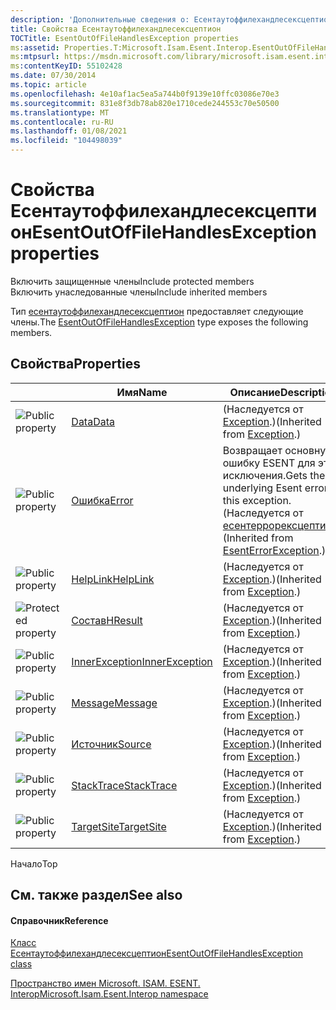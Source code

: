 ```yaml
---
description: 'Дополнительные сведения о: Есентаутоффилехандлесексцептион свойства'
title: Свойства Есентаутоффилехандлесексцептион
TOCTitle: EsentOutOfFileHandlesException properties
ms:assetid: Properties.T:Microsoft.Isam.Esent.Interop.EsentOutOfFileHandlesException
ms:mtpsurl: https://msdn.microsoft.com/library/microsoft.isam.esent.interop.esentoutoffilehandlesexception_properties(v=EXCHG.10)
ms:contentKeyID: 55102428
ms.date: 07/30/2014
ms.topic: article
ms.openlocfilehash: 4e10af1ac5ea5a744b0f9139e10ffc03086e70e3
ms.sourcegitcommit: 831e8f3db78ab820e1710cede244553c70e50500
ms.translationtype: MT
ms.contentlocale: ru-RU
ms.lasthandoff: 01/08/2021
ms.locfileid: "104498039"
---
```

# <a name="esentoutoffilehandlesexception-properties"></a><span data-ttu-id="92cb4-103">Свойства Есентаутоффилехандлесексцептион</span><span class="sxs-lookup"><span data-stu-id="92cb4-103">EsentOutOfFileHandlesException properties</span></span>

<span data-ttu-id="92cb4-104">Включить защищенные члены</span><span class="sxs-lookup"><span data-stu-id="92cb4-104">Include protected members</span></span>  
<span data-ttu-id="92cb4-105">Включить унаследованные члены</span><span class="sxs-lookup"><span data-stu-id="92cb4-105">Include inherited members</span></span>  

<span data-ttu-id="92cb4-106">Тип [есентаутоффилехандлесексцептион](./esentoutoffilehandlesexception-class.md) предоставляет следующие члены.</span><span class="sxs-lookup"><span data-stu-id="92cb4-106">The [EsentOutOfFileHandlesException](./esentoutoffilehandlesexception-class.md) type exposes the following members.</span></span>

## <a name="properties"></a><span data-ttu-id="92cb4-107">Свойства</span><span class="sxs-lookup"><span data-stu-id="92cb4-107">Properties</span></span>

<table>
<thead>
<tr class="header">
<th> </th>
<th><span data-ttu-id="92cb4-108">Имя</span><span class="sxs-lookup"><span data-stu-id="92cb4-108">Name</span></span></th>
<th><span data-ttu-id="92cb4-109">Описание</span><span class="sxs-lookup"><span data-stu-id="92cb4-109">Description</span></span></th>
</tr>
</thead>
<tbody>
<tr class="odd">
<td><img src="../images/dn292128.pubproperty(exchg.10).gif" title="Открытое свойство" alt="Public property" /></td>
<td><span data-ttu-id="92cb4-111"><a href="/dotnet/api/system.exception.data#System_Exception_Data">Data</a></span><span class="sxs-lookup"><span data-stu-id="92cb4-111"><a href="/dotnet/api/system.exception.data#System_Exception_Data">Data</a></span></span></td>
<td><span data-ttu-id="92cb4-112">(Наследуется от <a href="/dotnet/api/system.exception">Exception</a>.)</span><span class="sxs-lookup"><span data-stu-id="92cb4-112">(Inherited from <a href="/dotnet/api/system.exception">Exception</a>.)</span></span></td>
</tr>
<tr class="even">
<td><img src="../images/dn292128.pubproperty(exchg.10).gif" title="Открытое свойство" alt="Public property" /></td>
<td><span data-ttu-id="92cb4-114"><a href="dn274313(v=exchg.10).md">Ошибка</a></span><span class="sxs-lookup"><span data-stu-id="92cb4-114"><a href="dn274313(v=exchg.10).md">Error</a></span></span></td>
<td><span data-ttu-id="92cb4-115">Возвращает основную ошибку ESENT для этого исключения.</span><span class="sxs-lookup"><span data-stu-id="92cb4-115">Gets the underlying Esent error for this exception.</span></span> <span data-ttu-id="92cb4-116">(Наследуется от <a href="dn274314(v=exchg.10).md">есентеррорексцептион</a>.)</span><span class="sxs-lookup"><span data-stu-id="92cb4-116">(Inherited from <a href="dn274314(v=exchg.10).md">EsentErrorException</a>.)</span></span></td>
</tr>
<tr class="odd">
<td><img src="../images/dn292128.pubproperty(exchg.10).gif" title="Открытое свойство" alt="Public property" /></td>
<td><span data-ttu-id="92cb4-118"><a href="/dotnet/api/system.exception.helplink#System_Exception_HelpLink">HelpLink</a></span><span class="sxs-lookup"><span data-stu-id="92cb4-118"><a href="/dotnet/api/system.exception.helplink#System_Exception_HelpLink">HelpLink</a></span></span></td>
<td><span data-ttu-id="92cb4-119">(Наследуется от <a href="/dotnet/api/system.exception">Exception</a>.)</span><span class="sxs-lookup"><span data-stu-id="92cb4-119">(Inherited from <a href="/dotnet/api/system.exception">Exception</a>.)</span></span></td>
</tr>
<tr class="even">
<td><img src="../images/dn292128.protproperty(exchg.10).gif" title="Защищенное свойство" alt="Protected property" /></td>
<td><span data-ttu-id="92cb4-121"><a href="/dotnet/api/system.exception.hresult#System_Exception_HResult">Состав</a></span><span class="sxs-lookup"><span data-stu-id="92cb4-121"><a href="/dotnet/api/system.exception.hresult#System_Exception_HResult">HResult</a></span></span></td>
<td><span data-ttu-id="92cb4-122">(Наследуется от <a href="/dotnet/api/system.exception">Exception</a>.)</span><span class="sxs-lookup"><span data-stu-id="92cb4-122">(Inherited from <a href="/dotnet/api/system.exception">Exception</a>.)</span></span></td>
</tr>
<tr class="odd">
<td><img src="../images/dn292128.pubproperty(exchg.10).gif" title="Открытое свойство" alt="Public property" /></td>
<td><span data-ttu-id="92cb4-124"><a href="/dotnet/api/system.exception.innerexception#System_Exception_InnerException">InnerException</a></span><span class="sxs-lookup"><span data-stu-id="92cb4-124"><a href="/dotnet/api/system.exception.innerexception#System_Exception_InnerException">InnerException</a></span></span></td>
<td><span data-ttu-id="92cb4-125">(Наследуется от <a href="/dotnet/api/system.exception">Exception</a>.)</span><span class="sxs-lookup"><span data-stu-id="92cb4-125">(Inherited from <a href="/dotnet/api/system.exception">Exception</a>.)</span></span></td>
</tr>
<tr class="even">
<td><img src="../images/dn292128.pubproperty(exchg.10).gif" title="Открытое свойство" alt="Public property" /></td>
<td><span data-ttu-id="92cb4-127"><a href="/dotnet/api/system.exception.message#System_Exception_Message">Message</a></span><span class="sxs-lookup"><span data-stu-id="92cb4-127"><a href="/dotnet/api/system.exception.message#System_Exception_Message">Message</a></span></span></td>
<td><span data-ttu-id="92cb4-128">(Наследуется от <a href="/dotnet/api/system.exception">Exception</a>.)</span><span class="sxs-lookup"><span data-stu-id="92cb4-128">(Inherited from <a href="/dotnet/api/system.exception">Exception</a>.)</span></span></td>
</tr>
<tr class="odd">
<td><img src="../images/dn292128.pubproperty(exchg.10).gif" title="Открытое свойство" alt="Public property" /></td>
<td><span data-ttu-id="92cb4-130"><a href="/dotnet/api/system.exception.source#System_Exception_Source">Источник</a></span><span class="sxs-lookup"><span data-stu-id="92cb4-130"><a href="/dotnet/api/system.exception.source#System_Exception_Source">Source</a></span></span></td>
<td><span data-ttu-id="92cb4-131">(Наследуется от <a href="/dotnet/api/system.exception">Exception</a>.)</span><span class="sxs-lookup"><span data-stu-id="92cb4-131">(Inherited from <a href="/dotnet/api/system.exception">Exception</a>.)</span></span></td>
</tr>
<tr class="even">
<td><img src="../images/dn292128.pubproperty(exchg.10).gif" title="Открытое свойство" alt="Public property" /></td>
<td><span data-ttu-id="92cb4-133"><a href="/dotnet/api/system.exception.stacktrace#System_Exception_StackTrace">StackTrace</a></span><span class="sxs-lookup"><span data-stu-id="92cb4-133"><a href="/dotnet/api/system.exception.stacktrace#System_Exception_StackTrace">StackTrace</a></span></span></td>
<td><span data-ttu-id="92cb4-134">(Наследуется от <a href="/dotnet/api/system.exception">Exception</a>.)</span><span class="sxs-lookup"><span data-stu-id="92cb4-134">(Inherited from <a href="/dotnet/api/system.exception">Exception</a>.)</span></span></td>
</tr>
<tr class="odd">
<td><img src="../images/dn292128.pubproperty(exchg.10).gif" title="Открытое свойство" alt="Public property" /></td>
<td><span data-ttu-id="92cb4-136"><a href="/dotnet/api/system.exception.targetsite#System_Exception_TargetSite">TargetSite</a></span><span class="sxs-lookup"><span data-stu-id="92cb4-136"><a href="/dotnet/api/system.exception.targetsite#System_Exception_TargetSite">TargetSite</a></span></span></td>
<td><span data-ttu-id="92cb4-137">(Наследуется от <a href="/dotnet/api/system.exception">Exception</a>.)</span><span class="sxs-lookup"><span data-stu-id="92cb4-137">(Inherited from <a href="/dotnet/api/system.exception">Exception</a>.)</span></span></td>
</tr>
</tbody>
</table>


<span data-ttu-id="92cb4-138">Начало</span><span class="sxs-lookup"><span data-stu-id="92cb4-138">Top</span></span>

## <a name="see-also"></a><span data-ttu-id="92cb4-139">См. также раздел</span><span class="sxs-lookup"><span data-stu-id="92cb4-139">See also</span></span>

#### <a name="reference"></a><span data-ttu-id="92cb4-140">Справочник</span><span class="sxs-lookup"><span data-stu-id="92cb4-140">Reference</span></span>

[<span data-ttu-id="92cb4-141">Класс Есентаутоффилехандлесексцептион</span><span class="sxs-lookup"><span data-stu-id="92cb4-141">EsentOutOfFileHandlesException class</span></span>](./esentoutoffilehandlesexception-class.md)

[<span data-ttu-id="92cb4-142">Пространство имен Microsoft. ISAM. ESENT. Interop</span><span class="sxs-lookup"><span data-stu-id="92cb4-142">Microsoft.Isam.Esent.Interop namespace</span></span>](./microsoft.isam.esent.interop-namespace.md)
